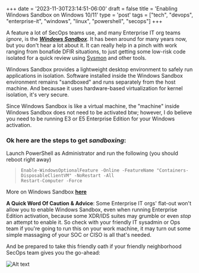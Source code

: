 +++
date = '2023-11-30T23:14:51-06:00'
draft = false
title = 'Enabling Windows Sandbox on Windows 10/11'
type = 'post'
tags = ["tech", "devops", "enterprise-it", "windows", "linux", "powershell", "secops"]
+++

<style>
/* Base style for code blocks */
.code-block {
    padding: 15px;                    /* Padding around the code */
    font-family: 'Courier New', Courier, monospace; /* Monospace font */
    white-space: pre-wrap;            /* Preserve whitespace and wrap lines */
    border-radius: 5px;               /* Rounded corners */
    overflow-x: auto;                 /* Horizontal scroll if needed */
    margin: 20px 0;                   /* Vertical spacing */
    /* Default colors (light mode) */
    background-color: #f5f5f5;        /* Light gray background */
    border: 1px solid #ddd;           /* Light border */
    color: #333;                      /* Dark text for readability */
}

/* Style for inline monospace text */
.mono {
    font-family: 'Courier New', Courier, monospace; /* Monospace font */
    background-color: #f0f0f0;        /* Light background to highlight */
    padding: 2px 4px;                  /* Padding around text */
    border-radius: 3px;                /* Rounded corners */
}

/* Dark mode overrides for code blocks */
@media (prefers-color-scheme: dark) {
    .code-block {
        background-color: #2d2d2d;    /* Dark background */
        border: 1px solid #555;        /* Darker border */
        color: #f8f8f2;                /* Light text for readability */
    }

    .mono {
        background-color: #3c3c3c;     /* Darker background for inline code */
        color: #f8f8f2;                /* Light text */
    }
}

/* Optional: Light mode overrides (for explicitness) */
@media (prefers-color-scheme: light) {
    .code-block {
        background-color: #f5f5f5;     /* Light gray background */
        border: 1px solid #ddd;        /* Light border */
        color: #333;                   /* Dark text */
    }

    .mono {
        background-color: #f0f0f0;     /* Light background */
        color: #333;                   /* Dark text */
    }
}
</style>

A feature a lot of SecOps teams use, and many Enterprise IT org teams *ignore*, is the [***Windows Sandbox***](https://learn.microsoft.com/en-us/windows/security/application-security/application-isolation/windows-sandbox/windows-sandbox-overview).  It has been around for many years now, but you don't hear a lot about it.  It can really help in a pinch with work ranging from bonafide DFIR situations, to just getting some low-risk code isolated for a quick review using [Sysmon](https://learn.microsoft.com/en-us/sysinternals/downloads/sysmon) and other tools. <br />

Windows Sandbox provides a lightweight desktop environment to safely run applications in isolation. Software installed inside the Windows Sandbox environment remains "sandboxed" and runs separately from the host machine.  And becausae it uses hardware-based virtualization for kernel isolation, it's very secure. <br />

Since Windows Sandbox is like a virtual machine, the "machine" inside Windows Sandbox does not need to be activated btw; however, I do believe you need to be running E3 or E5 Enterprise Edition for your Windows activation. <br />

### Ok here are the steps to get *sandboxing*:

Launch PowerShell as Administrator and run the following (you should reboot right away) <br />

>``` Enable-WindowsOptionalFeature -Online -FeatureName "Containers-DisposableClientVM" -NoRestart -All ``` <br />
>``` Restart-Computer -Force ```

More on Windows Sandbox [**here**](https://learn.microsoft.com/en-us/windows/security/application-security/application-isolation/windows-sandbox/windows-sandbox-overview.)

**A Quick Word Of Caution & Advice**: Some Enterprise IT orgs' flat-out won't allow you to enable Windows Sandbox, even when running Enterprise Edition activation, because some XDR/IDS suites may grumble or even *stop* an attempt to enable it. So check with your friendly IT sysadmin or Ops team if you're going to run this on your work machine, it may turn out some simple massaging of your SOC or CISO is all that's needed.  <br />

And be prepared to take this friendly oath if your friendly neighborhood SecOps team gives you the go-ahead: 

![Alt text](https://julianwest.me/Blog/posts/images/IT-admin-ops-oath.jpeg)